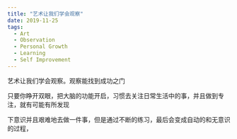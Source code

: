 ```yaml
---
title: "艺术让我们学会观察"
date: 2019-11-25
tags:
  - Art
  - Observation
  - Personal Growth
  - Learning
  - Self Improvement
---
```


艺术让我们学会观察。观察能找到成功之门

只要你睁开双眼，把大脑的功能开启，习惯去关注日常生活中的事，并且做到专注，就有可能有所发现

下意识并且艰难地去做一件事，但是通过不断的练习，最后会变成自动的和无意识的过程，

